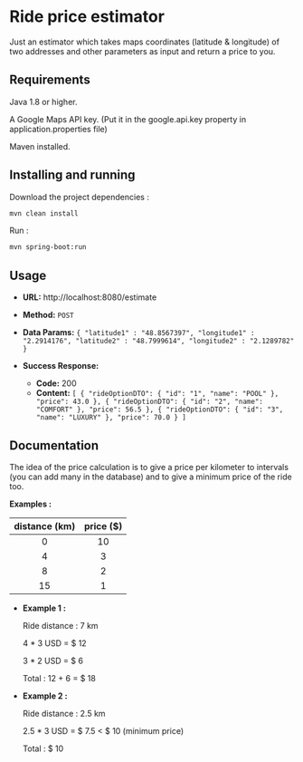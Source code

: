 # Ride price estimator
Just an estimator which takes maps coordinates (latitude &amp; longitude) of two addresses and other parameters as input and return a price to you.

## Requirements

Java 1.8 or higher.

A Google Maps API key. (Put it in the google.api.key property in application.properties file)

Maven installed.

## Installing and running

Download the project dependencies : 
```bash 
mvn clean install 
```

Run : 
```bash 
mvn spring-boot:run
```

## Usage

* **URL:**
http://localhost:8080/estimate

* **Method:**
`POST`

* **Data Params:**
`{
    "latitude1" : "48.8567397",
    "longitude1" : "2.2914176",
    "latitude2" : "48.7999614",
    "longitude2" : "2.1289782"
}`

* **Success Response:**

  * **Code:** 200 <br />
  * **Content:** `[
    {
        "rideOptionDTO": {
            "id": "1",
            "name": "POOL"
        },
        "price": 43.0
    },
    {
        "rideOptionDTO": {
            "id": "2",
            "name": "COMFORT"
        },
        "price": 56.5
    },
    {
        "rideOptionDTO": {
            "id": "3",
            "name": "LUXURY"
        },
        "price": 70.0
    }
]`

## Documentation

The idea of the price calculation is to give a price per kilometer to intervals (you can add many in the database) and to give a minimum price of the ride too.

**Examples :** 

|distance (km) | price ($) |
|:----------:|:----------:|
|0|10|
|4|3|
|8|2|
|15|1|

  * **Example 1 :**

    Ride distance :  7 km

    4 * 3 USD  = $ 12

    3 * 2 USD = $ 6

    Total : 12 + 6 = $ 18


  * **Example 2 :**

      Ride distance :  2.5 km

    2.5 * 3 USD  = $ 7.5 < $ 10 (minimum price)

    Total : $ 10
